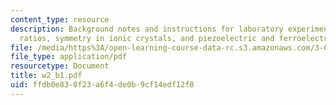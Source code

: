 ```yaml
---
content_type: resource
description: Background notes and instructions for laboratory experiments on radius
  ratios, symmetry in ionic crystals, and piezoelectric and ferroelectric oxide structures.
file: /media/https%3A/open-learning-course-data-rc.s3.amazonaws.com/3-014-materials-laboratory-fall-2006/ffdb0e830f23a6f4de0b9cf14edf12f0_w2_b1.pdf
file_type: application/pdf
resourcetype: Document
title: w2_b1.pdf
uid: ffdb0e83-0f23-a6f4-de0b-9cf14edf12f0
---
```

